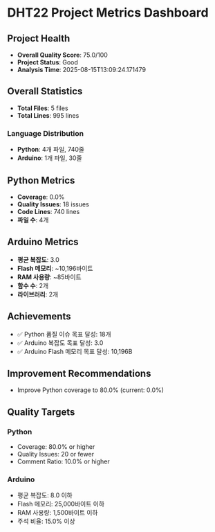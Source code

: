 # DHT22 Project Metrics Dashboard

## Project Health
- **Overall Quality Score**: 75.0/100
- **Project Status**: Good
- **Analysis Time**: 2025-08-15T13:09:24.171479

## Overall Statistics
- **Total Files**: 5 files
- **Total Lines**: 995 lines

### Language Distribution
- **Python**: 4개 파일, 740줄
- **Arduino**: 1개 파일, 30줄

## Python Metrics
- **Coverage**: 0.0%
- **Quality Issues**: 18 issues
- **Code Lines**: 740 lines
- **파일 수**: 4개

## Arduino Metrics
- **평균 복잡도**: 3.0
- **Flash 메모리**: ~10,196바이트
- **RAM 사용량**: ~85바이트
- **함수 수**: 2개
- **라이브러리**: 2개

## Achievements
- ✅ Python 품질 이슈 목표 달성: 18개
- ✅ Arduino 복잡도 목표 달성: 3.0
- ✅ Arduino Flash 메모리 목표 달성: 10,196B

## Improvement Recommendations
- Improve Python coverage to 80.0% (current: 0.0%)

## Quality Targets
### Python
- Coverage: 80.0% or higher
- Quality Issues: 20 or fewer
- Comment Ratio: 10.0% or higher

### Arduino
- 평균 복잡도: 8.0 이하
- Flash 메모리: 25,000바이트 이하
- RAM 사용량: 1,500바이트 이하
- 주석 비율: 15.0% 이상
